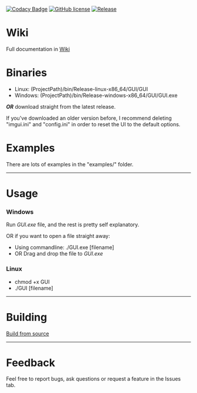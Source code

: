 [![Codacy Badge](https://app.codacy.com/project/badge/Grade/98655332b8cf42158d32bdc87a52322d)](https://www.codacy.com/gh/FunIsDangerous/8085_emulator/dashboard?utm_source=github.com&amp;utm_medium=referral&amp;utm_content=FunIsDangerous/8085_emulator&amp;utm_campaign=Badge_Grade)
[![GitHub license](https://img.shields.io/github/license/FunIsDangerous/8085_emulator)](https://github.com/FunIsDangerous/8085_emulator/blob/main/LICENSE.md)
[![Release](https://img.shields.io/github/v/release/FunIsDangerous/8085_emulator?include_prereleases)](https://github.com/FunIsDangerous/8085_emulator/releases)

# Wiki

Full documentation in [Wiki](https://github.com/FunIsDangerous/8085_emulator/wiki)

# Binaries

- Linux: (ProjectPath)/bin/Release-linux-x86_64/GUI/GUI
- Windows: (ProjectPath)/bin/Release-windows-x86_64/GUI/GUI.exe

***OR*** download straight from the latest release.


If you've downloaded an older version before, I recommend deleting "imgui.ini" and "config.ini" in order to reset the UI to the default options.

# Examples

There are lots of examples in the "examples/" folder.

---

# Usage

### Windows
Run *GUI.exe* file, and the rest is pretty self explanatory.

OR if you want to open a file straight away:
- Using commandline: ./GUI.exe [filename]
- OR Drag and drop the file to *GUI.exe*

### Linux
- chmod +x GUI
- ./GUI [filename]


---
# Building

[Build from source](https://github.com/FunIsDangerous/8085_emulator/wiki#build-from-source)
  
---

# Feedback

Feel free to report bugs, ask questions or request a feature in the Issues tab.
